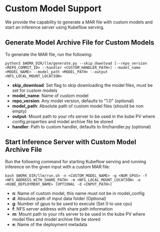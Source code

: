 # Custom Model Support
We provide the capability to generate a MAR file with custom models and start an inference server using Kubeflow serving.<br />

## Generate Model Archive File for Custom Models
To generate the MAR file, run the following:
```
python3 $WORK_DIR/llm/generate.py --skip_download [--repo_version <REPO_COMMIT_ID> --handler <CUSTOM_HANDLER_PATH>] --model_name <MODEL_NAME> --model_path <MODEL_PATH> --output <NFS_LOCAL_MOUNT_LOCATION>
```

* **skip_download**:    Set flag to skip downloading the model files, must be set for custom models
* **model_name**:       Name of custom model
* **repo_version**:     Any model version, defaults to "1.0" (optional)
* **model_path**:       Absolute path of custom model files (should be non empty)
* **output**:           Mount path to your nfs server to be used in the kube PV where config.properties and model archive file be stored
* **handler**:          Path to custom handler, defaults to llm/handler.py (optional)<br />

## Start Inference Server with Custom Model Archive File
Run the following command for starting Kubeflow serving and running inference on the given input with a custom MAR file:
```
bash $WORK_DIR/llm/run.sh -n <CUSTOM_MODEL_NAME> -g <NUM_GPUS> -f <NFS_ADDRESS_WITH_SHARE_PATH> -m <NFS_LOCAL_MOUNT_LOCATION> -e <KUBE_DEPLOYMENT_NAME> [OPTIONAL -d <INPUT_PATH>]
```

* **n**:    Name of custom model, this name must not be in model_config
* **d**:    Absolute path of input data folder (Optional)
* **g**:    Number of gpus to be used to execute (Set 0 to use cpu)
* **f**:    NFS server address with share path information
* **m**:    Mount path to your nfs server to be used in the kube PV where model files and model archive file be stored
* **e**:    Name of the deployment metadata


